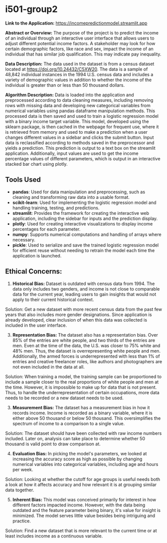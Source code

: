 # i501-group2

**Link to the Application:** https://incomepredictionmodel.streamlit.app

**Abstract or Overview:** The purpose of the project is to predict the income of an individual through an interactive user interface that allows users to adjust different potential income factors. A stakeholder may look for how certain demographic factors, like race and sex, impact the income of an individual that has similar job qualification. This may indicate pay inequality.

**Data Description:** The data used in the dataset is from a census dataset located at https://doi.org/10.24432/C5XW20. The data is a sample of 48,842 individual instances in the 1994 U.S. census data and includes a variety of demographic values in addition to whether the income of the individual is greater than or less than 50 thousand dollars.

**Algorithm Description:** Data is loaded into the application and preprocessed according to data cleaning measures, including removing rows with missing data and developing new categorical variables from numerical variables using pandas dataframe manipulation methods. This processed data is then saved and used to train a logistic regression model with a binary income target variable. This model, developed using the sklearn package, is then cached in the webpage for frequent use, where it is retrieved from memory and used to make a prediction when a user changes different values in a sidebar and clicks the submit button. Input data is reclassified according to methods saved in the preprocessor and yields a prediction. This prediction is output to a text box on the streamlit application. Additionally, input values are used to get the income percentage values of different parameters, which is output in an interactive stacked bar chart using plotly.

## Tools Used
- **pandas**: Used for data manipulation and preprocessing, such as cleaning and transforming raw data into a usable format.
- **scikit-learn**: Used for implementing the logistic regression model and handling training, testing, and predictions.
- **streamlit**: Provides the framework for creating the interactive web application, including the sidebar for inputs and the prediction display.
- **plotly**: Used for creating interactive visualizations to display income percentages for each parameter.
- **numpy**: Supports numerical computations and handling of arrays where necessary.
- **pickle**: Used to serialize and save the trained logistic regression model for efficient reuse without needing to retrain the model each time the application is launched.

## Ethical Concerns:
  1. **Historical Bias:** Dataset is outdated with census data from 1994. The data only includes two genders, and income is not close to comparable data for the current year, leading users to gain insights that would not apply to their current historical context.

Solution: Get a new dataset with more recent census data from the past few years that also includes more gender designations. Since application is already developed, clear inclusion of when this data was collected is included in the user interface.

  3. **Representation Bias:** The dataset also has a representation bias. Over 85% of the entries are white people, and two thirds of the entries are men. Even at the time of the data, the U.S. was closer to 75% white and 48% men. Thus, the dataset is overrepresenting white people and men. Additionally, the armed forces is underrepresented with less than 1% of entries and creative freelancer roles, like authors and photographers are not even included in the data at all.

  Solution: When training a model, the training sample can be proportioned to include a sample closer to the real proportions of white people and men at the time. However, it is impossible to make up for data that is not present. Thus, to handle the underrepresentation of certain occupations, more data needs to be recorded or a new dataset needs to be used.

  3. **Measurement Bias:** The dataset has a measurement bias in how it records income. Income is recorded as a binary variable, where it is either above 50 thousand or below 50 thousand. This oversimplifies the spectrum of income to a comparison to a single value.

  Solution: The dataset should have been collected with raw income numbers included. Later on, analysis can take place to determine whether 50 thousand is valid point to draw comparison at.

  4. **Evaluation Bias:** In picking the model's parameters, we looked at increasing the accuracy score as high as possible by changing numerical variables into categorical variables, including age and hours per week.

  Solution: Looking at whether the cutoff for age groups is useful needs both a look at how it affects accuracy and how relevant it is at grouping similar data together.

  5. **Inherent Bias:** This model was conceived primarily for interest in how different factors impacted income. However, with the data being outdated and the feature parameter being binary, it's value for insight is minimized. The model serves little value besides being intriguing and practice.

  Solution: Find a new dataset that is more relevant to the current time or at least includes income as a continuous variable.
